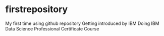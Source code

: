 # firstrepository
My first time using github repository
Getting introduced by IBM
Doing IBM Data Science Professional Certificate Course
